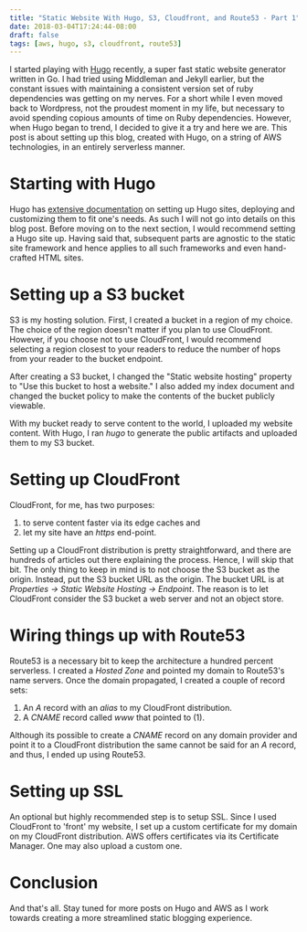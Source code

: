 ```yaml
---
title: "Static Website With Hugo, S3, Cloudfront, and Route53 - Part 1"
date: 2018-03-04T17:24:44-08:00
draft: false
tags: [aws, hugo, s3, cloudfront, route53]
---
```


I started playing with [Hugo](https://gohugo.io/) recently, a super fast static website generator written in Go. I had tried using Middleman and Jekyll earlier, but the constant issues with maintaining a consistent version set of ruby dependencies was getting on my nerves. For a short while I even moved back to Wordpress, not the proudest moment in my life, but necessary to avoid spending copious amounts of time on Ruby dependencies. However, when Hugo began to trend, I decided to give it a try and here we are. This post is about setting up this blog, created with Hugo, on a string of AWS technologies, in an entirely serverless manner.

# Starting with Hugo
Hugo has [extensive documentation](https://gohugo.io/getting-started) on setting up Hugo sites, deploying and customizing them to fit one's needs. As such I will not go into details on this blog post. 
Before moving on to the next section, I would recommend setting a Hugo site up. Having said that, subsequent parts are agnostic to the static site framework and hence applies to all such frameworks and even hand-crafted HTML sites.

# Setting up a S3 bucket
S3 is my hosting solution. First, I created a bucket in a region of my choice. The choice of the region doesn't matter if you plan to use CloudFront. However, if you choose not to use CloudFront, I would recommend selecting a region closest to your readers to reduce the number of hops from your reader to the bucket endpoint.

After creating a S3 bucket, I changed the "Static website hosting" property to "Use this bucket to host a website." I also added my index document and changed the bucket policy to make the contents of the bucket publicly viewable.

<script src="https://gist.github.com/adeydas/c5f8605eecbea40b324943cfc1bebd0e.js"></script>

With my bucket ready to serve content to the world, I uploaded my website content. With Hugo, I ran *hugo* to generate the public artifacts and uploaded them to my S3 bucket.

# Setting up CloudFront
CloudFront, for me, has two purposes: 

1. to serve content faster via its edge caches and 
2. let my site have an *https* end-point.

Setting up a CloudFront distribution is pretty straightforward, and there are hundreds of articles out there explaining the process. Hence, I will skip that bit. The only thing to keep in mind is to not choose the S3 bucket as the origin. Instead, put the S3 bucket URL as the origin. The bucket URL is at *Properties -> Static Website Hosting -> Endpoint*. The reason is to let CloudFront consider the S3 bucket a web server and not an object store.

# Wiring things up with Route53
Route53 is a necessary bit to keep the architecture a hundred percent serverless. I created a *Hosted Zone* and pointed my domain to Route53's name servers. Once the domain propagated, I created a couple of record sets:

1. An *A* record with an *alias* to my CloudFront distribution.
2. A *CNAME* record called *www* that pointed to (1).

Although its possible to create a *CNAME* record on any domain provider and point it to a CloudFront distribution the same cannot be said for an *A* record, and thus, I ended up using Route53.

# Setting up SSL
An optional but highly recommended step is to setup SSL. Since I used CloudFront to 'front' my website, I set up a custom certificate for my domain on my CloudFront distribution. AWS offers certificates via its Certificate Manager. One may also upload a custom one. 

# Conclusion
And that's all. Stay tuned for more posts on Hugo and AWS as I work towards creating a more streamlined static blogging experience.